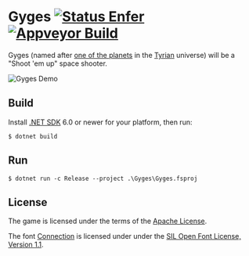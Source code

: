# Gyges [![Status Enfer][status-enfer]][andivionian-status-classifier] [![Appveyor Build][badge-appveyor]][build-appveyor]

Gyges (named after [one of the planets][gyges] in the [Tyrian][tyrian]
universe) will be a "Shoot 'em up" space shooter.

![Gyges Demo][gyges-demo]

## Build

Install [.NET SDK][dotnet] 6.0 or newer for your platform, then run:

```
$ dotnet build
```

## Run

```
$ dotnet run -c Release --project .\Gyges\Gyges.fsproj
```

## License

The game is licensed under the terms of the [Apache License][apache-license].

The font [Connection][connection] is licensed under under the [SIL Open Font
License, Version 1.1][sil-license].

[gyges]: https://www.youtube.com/watch?v=U2L7rcMN-Bw
[tyrian]: https://en.wikipedia.org/wiki/Tyrian_(video_game)
[dotnet]: https://dotnet.microsoft.com/download

[build-appveyor]: https://ci.appveyor.com/project/ForNeVeR/gyges/branch/master
[badge-appveyor]: https://ci.appveyor.com/api/projects/status/tjl8vh406aojq35f/branch/master?svg=true

[andivionian-status-classifier]: https://github.com/ForNeVeR/andivionian-status-classifier##status-enfer-
[status-enfer]: https://img.shields.io/badge/status-enfer-orange.svg

[apache-license]: LICENSE
[connection]: Gyges/Connection.otf
[gyges-demo]: gyges_demo.gif
[sil-license]: SIL%20Open%20Font%20License.txt
